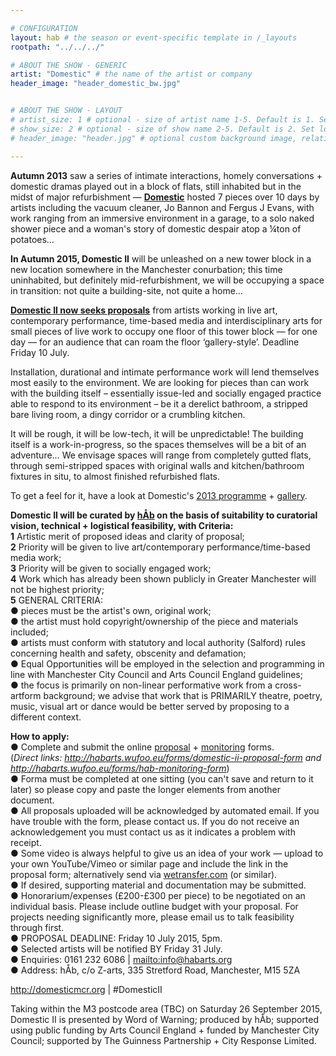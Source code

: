```yaml
---

# CONFIGURATION
layout: hab # the season or event-specific template in /_layouts
rootpath: "../../../"

# ABOUT THE SHOW - GENERIC
artist: "Domestic" # the name of the artist or company
header_image: "header_domestic_bw.jpg"   


# ABOUT THE SHOW - LAYOUT
# artist_size: 1 # optional - size of artist name 1-5. Default is 1. Set longer names to lower values
# show_size: 2 # optional - size of show name 2-5. Default is 2. Set longer names to lower values
# header_image: "header.jpg" # optional custom background image, relative to current page

---
```

**Autumn 2013** saw a series of intimate interactions, homely conversations + domestic dramas played out in a block of flats, still inhabited but in the midst of major refurbishment — [**Domestic**](/archive/2013-domestic) hosted 7 pieces over 10 days by artists including the vacuum cleaner, Jo Bannon and Fergus J Evans, with work ranging from an immersive environment in a garage, to a solo naked shower piece and a woman's story of domestic despair atop a ¼ton of potatoes…       
        
**In Autumn 2015, Domestic II** will be unleashed on a new tower block in a new location somewhere in the Manchester conurbation; this time uninhabited, but definitely mid-refurbishment, we will be occupying a space in transition: not quite a building-site, not quite a home…   
    
**[Domestic II now seeks proposals](http://habmcr.posthaven.com/domestic-ii-call-for-proposals)** from artists working in live art, contemporary performance, time-based media and interdisciplinary arts for small pieces of live work to occupy one floor of this tower block — for one day — for an audience that can roam the floor ‘gallery-style’. Deadline Friday 10 July.      
        
Installation, durational and intimate performance work will lend themselves most easily to the environment. We are looking for pieces than can work with the building itself – essentially issue-led and socially engaged practice able to respond to its environment – be it a derelict bathroom, a stripped bare living room, a dingy corridor or a crumbling kitchen.

It will be rough, it will be low-tech, it will be unpredictable! The building itself is a work-in-progress, so the spaces themselves will be a bit of an adventure… We envisage spaces will range from completely gutted flats, through semi-stripped spaces with original walls and kitchen/bathroom fixtures in situ, to almost finished refurbished flats.         
                
To get a feel for it, have a look at Domestic's [2013 programme](/archive/2013-domestic) + [gallery](/galleries/2013-domestic).   

**Domestic II will be curated by [hÅb](/hab) on the basis of suitability to curatorial vision, technical + logistical feasibility, with Criteria:**      
**1** Artistic merit of proposed ideas and clarity of proposal;     
**2** Priority will be given to live art/contemporary performance/time-based media work;        
**3** Priority will be given to socially engaged work;      
**4** Work which has already been shown publicly in Greater Manchester will not be highest priority;        
**5** GENERAL CRITERIA:     
● pieces must be the artist's own, original work;       
● the artist must hold copyright/ownership of the piece and materials included;     
● artists must conform with statutory and local authority (Salford) rules concerning health and safety, obscenity and defamation;     
● Equal Opportunities will be employed in the selection and programming in line with Manchester City Council and Arts Council England guidelines;        
● the focus is primarily on non-linear performative work from a cross-artform background; we advise that work that is PRIMARILY theatre, poetry, music, visual art or dance would be better served by proposing to a different context.        
        
**How to apply:**       
● Complete and submit the online [proposal](http://habarts.wufoo.eu/forms/domestic-ii-proposal-form) + [monitoring](http://habarts.wufoo.eu/forms/hab-monitoring-form) forms.          
(*Direct links: http://habarts.wufoo.eu/forms/domestic-ii-proposal-form and http://habarts.wufoo.eu/forms/hab-monitoring-form*)          
● Forma must be completed at one sitting (you can't save and return to it later) so please copy and paste the longer elements from another document.          
● All proposals uploaded will be acknowledged by automated email. If you have trouble with the form, please contact us. If you do not receive an acknowledgement you must contact us as it indicates a problem with receipt.       
● Some video is always helpful to give us an idea of your work — upload to your own YouTube/Vimeo or similar page and include the link in the proposal form; alternatively send via [wetransfer.com](http://www.wetransfer.com) (or similar).     
● If desired, supporting material and documentation may be submitted.       
● Honorarium/expenses (£200-£300 per piece) to be negotiated on an individual basis. Please include outline budget with your proposal. For projects needing significantly more, please email us to talk feasibility through first.     
● PROPOSAL DEADLINE: Friday 10 July 2015, 5pm.           
● Selected artists will be notified BY Friday 31 July.      
● Enquiries: 0161 232 6086 | <mailto:info@habarts.org>          
● Address: hÅb, c/o Z-arts, 335 Stretford Road, Manchester, M15 5ZA             
                
<http://domesticmcr.org> | #DomesticII
                
Taking within the M3 postcode area (TBC) on Saturday 26 September 2015, Domestic II is presented by Word of Warning; produced by hÅb; supported using public funding by Arts Council England + funded by Manchester City Council; supported by The Guinness Partnership + City Response Limited.
